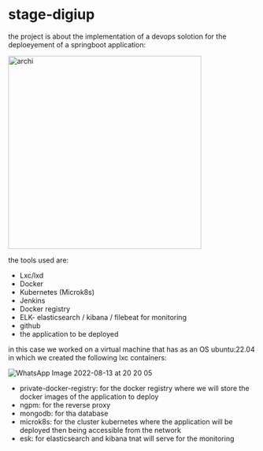 # stage-digiup


the project is about the implementation of a devops solotion for the deploeyement of a springboot application:


<img width="392" alt="archi" src="https://user-images.githubusercontent.com/78829346/184507048-d2f72ca8-daed-49e6-880f-1a3f69ed6eaa.png">

the tools used are:
- Lxc/lxd 
- Docker 
- Kubernetes (Microk8s)
- Jenkins
- Docker registry
- ELK- elasticsearch / kibana / filebeat for monitoring
- github
- the application to be deployed

in this case we worked on a virtual machine that has as an OS ubuntu:22.04 in which we created the following lxc containers:

![WhatsApp Image 2022-08-13 at 20 20 05](https://user-images.githubusercontent.com/78829346/184507853-e24b6724-87f4-43d9-a73e-545e183eac89.jpeg)


- private-docker-registry: for the docker registry where we will store the docker images of the application to deploy
- ngpm: for the reverse proxy
- mongodb: for tha database
- microk8s: for the cluster kubernetes where the application will be deployed then being accessible from the network
- esk: for elasticsearch and kibana tnat will serve for the monitoring




